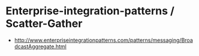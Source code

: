# Enterprise-integration-patterns / Scatter-Gather

* http://www.enterpriseintegrationpatterns.com/patterns/messaging/BroadcastAggregate.html
